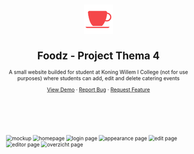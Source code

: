 <div align="center">
    <a>
        <img src="src/images/favicon.png" alt="Logo" width="80" height="80" />
    </a>
    <h1>Foodz - Project Thema 4</h1>
    <p>A small website builded for student at Koning Willem I College (not for use purposes) where students can add, edit and delete catering events</p>
    <a href="https://markiesch.github.io/ProjectThema4/">View Demo</a>
    ·
    <a href="https://github.com/Markiesch/ProjectThema4/issues">Report Bug</a>
    ·
    <a href="https://github.com/Markiesch/ProjectThema4/issues">Request Feature</a>
</div>
<br /><br /><br /><br /><br /><br />

![mockup](https://raw.githubusercontent.com/Markiesch/portfolio/main/src/assets/mockups/foodz.png "mockup")
![homepage](https://raw.githubusercontent.com/Markiesch/portfolio/main/src/assets/projects/foodz/homepage.png "homepage")
![login page](https://raw.githubusercontent.com/Markiesch/portfolio/main/src/assets/projects/foodz/login.png "login page")
![appearance page](https://raw.githubusercontent.com/Markiesch/portfolio/main/src/assets/projects/foodz/appearance.png "appearance page")
![edit page](https://raw.githubusercontent.com/Markiesch/portfolio/main/src/assets/projects/foodz/edit.png "edit page")
![editor page](https://raw.githubusercontent.com/Markiesch/portfolio/main/src/assets/projects/foodz/editor.png "editor page")
![overzicht page](https://raw.githubusercontent.com/Markiesch/portfolio/main/src/assets/projects/foodz/overzicht.png "overzicht page")


